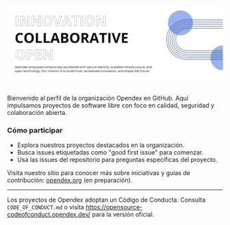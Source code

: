 ![Codigo Aierto de Opendex](https://github.com/Origonlabs/.github/blob/main/images/github-opendex-community.png)


## 

Bienvenido al perfil de la organización Opendex en GitHub. Aquí impulsamos proyectos de software libre con foco en calidad, seguridad y colaboración abierta.

### Cómo participar

- Explora nuestros proyectos destacados en la organización.
- Busca issues etiquetadas como "good first issue" para comenzar.
- Usa las issues del repositorio para preguntas específicas del proyecto.

Visita nuestro sitio para conocer más sobre iniciativas y guías de contribución: [opendex.org](https://opendex.org) (en preparación).

----

Los proyectos de Opendex adoptan un Código de Conducta. Consulta `CODE_OF_CONDUCT.md` o visita https://opensource-codeofconduct.opendex.dev/ para la versión oficial.
